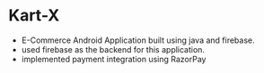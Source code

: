 # Kart-X
* E-Commerce Android Application built using java and firebase.
* used firebase as the backend for this application.
* implemented payment integration using RazorPay
